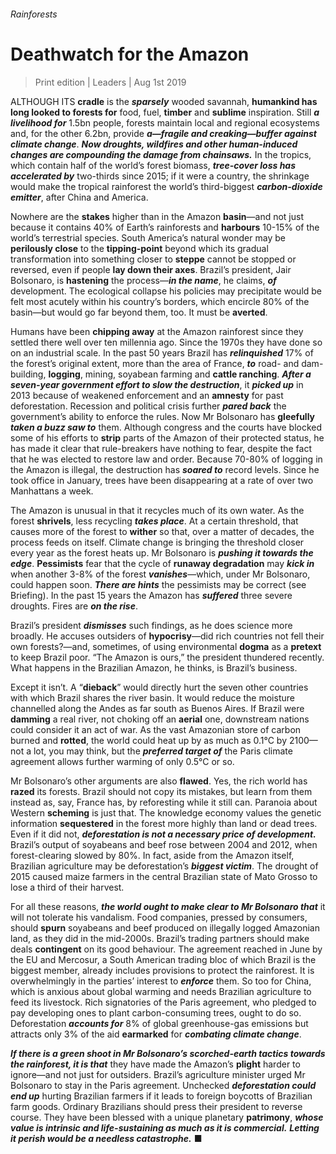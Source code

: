 ###### Rainforests

# Deathwatch for the Amazon 

> Print edition | Leaders | Aug 1st 2019 

ALTHOUGH ITS **cradle** is the ***sparsely*** wooded savannah, **humankind has long looked to forests for** food, fuel, **timber** and **sublime** inspiration. Still ***a livelihood for*** 1.5bn people, forests maintain local and regional ecosystems and, for the other 6.2bn, provide ***a—fragile and creaking—buffer against climate change***. ***Now droughts, wildfires and other human-induced changes are compounding the damage from chainsaws.*** In the tropics, which contain half of the world’s forest biomass, ***tree-cover loss has accelerated by*** two-thirds since 2015; if it were a country, the shrinkage would make the tropical rainforest the world’s third-biggest ***carbon-dioxide emitter***, after China and America.

Nowhere are the **stakes** higher than in the Amazon **basin**—and not just because it contains 40% of Earth’s rainforests and **harbours** 10-15% of the world’s terrestrial species. South America’s natural wonder may be **perilously close** to the **tipping-point** beyond which its gradual transformation into something closer to **steppe** cannot be stopped or reversed, even if people **lay down their axes**. Brazil’s president, Jair Bolsonaro, is **hastening** the process—***in the name***, he claims, ***of*** development. The ecological collapse his policies may precipitate would be felt most acutely within his country’s borders, which encircle 80% of the basin—but would go far beyond them, too. It must be **averted**.

Humans have been **chipping away** at the Amazon rainforest since they settled there well over ten millennia ago. Since the 1970s they have done so on an industrial scale. In the past 50 years Brazil has ***relinquished*** 17% of the forest’s original extent, more than the area of France, ***to*** road- and dam-building, **logging**, mining, soyabean farming and **cattle ranching**. ***After a seven-year government effort to slow the destruction***, it ***picked up*** in 2013 because of weakened enforcement and an **amnesty** for past deforestation. Recession and political crisis further ***pared back*** the government’s ability to enforce the rules. Now Mr Bolsonaro has **gleefully** ***taken a buzz saw to*** them. Although congress and the courts have blocked some of his efforts to **strip** parts of the Amazon of their protected status, he has made it clear that rule-breakers have nothing to fear, despite the fact that he was elected to restore law and order. Because 70-80% of logging in the Amazon is illegal, the destruction has ***soared to*** record levels. Since he took office in January, trees have been disappearing at a rate of over two Manhattans a week. 

The Amazon is unusual in that it recycles much of its own water. As the forest **shrivels**, less recycling ***takes place***. At a certain threshold, that causes more of the forest to **wither** so that, over a matter of decades, the process feeds on itself. Climate change is bringing the threshold closer every year as the forest heats up. Mr Bolsonaro is ***pushing it towards the edge***. **Pessimists** fear that the cycle of **runaway degradation** may ***kick in*** when another 3-8% of the forest ***vanishes***—which, under Mr Bolsonaro, could happen soon. ***There are hints*** the pessimists may be correct (see Briefing). In the past 15 years the Amazon has ***suffered*** three severe droughts. Fires are ***on the rise***. 

Brazil’s president ***dismisses*** such findings, as he does science more broadly. He accuses outsiders of **hypocrisy**—did rich countries not fell their own forests?—and, sometimes, of using environmental **dogma** as a **pretext** to keep Brazil poor. “The Amazon is ours,” the president thundered recently. What happens in the Brazilian Amazon, he thinks, is Brazil’s business. 

Except it isn’t. A “**dieback**” would directly hurt the seven other countries with which Brazil shares the river basin. It would reduce the moisture channelled along the Andes as far south as Buenos Aires. If Brazil were **damming** a real river, not choking off an **aerial** one, downstream nations could consider it an act of war. As the vast Amazonian store of carbon burned and **rotted**, the world could heat up by as much as 0.1°C by 2100—not a lot, you may think, but the ***preferred target of*** the Paris climate agreement allows further warming of only 0.5°C or so. 

Mr Bolsonaro’s other arguments are also **flawed**. Yes, the rich world has **razed** its forests. Brazil should not copy its mistakes, but learn from them instead as, say, France has, by reforesting while it still can. Paranoia about Western **scheming** is just that. The knowledge economy values the genetic information **sequestered** in the forest more highly than land or dead trees. Even if it did not, ***deforestation is not a necessary price of development.*** Brazil’s output of soyabeans and beef rose between 2004 and 2012, when forest-clearing slowed by 80%. In fact, aside from the Amazon itself, Brazilian agriculture may be deforestation’s ***biggest victim***. The drought of 2015 caused maize farmers in the central Brazilian state of Mato Grosso to lose a third of their harvest. 

For all these reasons, ***the world ought to make clear to Mr Bolsonaro that*** it will not tolerate his vandalism. Food companies, pressed by consumers, should **spurn** soyabeans and beef produced on illegally logged Amazonian land, as they did in the mid-2000s. Brazil’s trading partners should make deals **contingent** on its good behaviour. The agreement reached in June by the EU and Mercosur, a South American trading bloc of which Brazil is the biggest member, already includes provisions to protect the rainforest. It is overwhelmingly in the parties’ interest to ***enforce*** them. So too for China, which is anxious about global warming and needs Brazilian agriculture to feed its livestock. Rich signatories of the Paris agreement, who pledged to pay developing ones to plant carbon-consuming trees, ought to do so. Deforestation ***accounts for*** 8% of global greenhouse-gas emissions but attracts only 3% of the aid **earmarked** for ***combating climate change***. 

***If there is a green shoot in Mr Bolsonaro’s scorched-earth tactics towards the rainforest, it is that*** they have made the Amazon’s **plight** harder to ignore—and not just for outsiders. Brazil’s agriculture minister urged Mr Bolsonaro to stay in the Paris agreement. Unchecked ***deforestation could end up*** hurting Brazilian farmers if it leads to foreign boycotts of Brazilian farm goods. Ordinary Brazilians should press their president to reverse course. They have been blessed with a unique planetary **patrimony**, ***whose value is intrinsic and life-sustaining as much as it is commercial.*** ***Letting it perish would be a needless catastrophe.*** ■ 